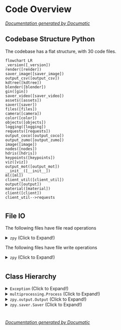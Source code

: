 # Code Overview

[_Documentation generated by Documatic_](https://www.documatic.com)

<!---Documatic-section-Codebase Structure Python-start--->
## Codebase Structure Python

The codebase has a flat structure, with 30 code files.

<!---Documatic-block-system_architecture-start--->
```mermaid
flowchart LR
_version([_version])
render([render])
saver_image([saver_image])
output_csv([output_csv])
kdtree([kdtree])
blender([blender])
gin([gin])
saver_video([saver_video])
assets([assets])
saver([saver])
files([files])
camera([camera])
color([color])
objects([objects])
logging([logging])
requests([requests])
output_coco([output_coco])
output_zumo([output_zumo])
image([image])
nodes([nodes])
hdris([hdris])
keypoints([keypoints])
viz([viz])
output_mot([output_mot])
__init__([__init__])
ml([ml])
client_util([client_util])
output([output])
material([material])
client([client])
client_util-->requests
```
<!---Documatic-block-system_architecture-end--->

# #
<!---Documatic-section-Codebase Structure Python-end--->

<!---Documatic-section-File IO-start--->
## File IO

<!---Documatic-block-file_io-start--->
The following files have file read operations

<!---Documatic-block-zpy-start--->
<details>
	<summary><code>zpy</code> (Click to Expand!)</summary>

* zpy._version
* zpy.color
* zpy.files: w, w
* zpy.logging
* zpy.ml
* zpy.output_coco
* zpy.output_csv
* zpy.output_mot
* zpy.output_zumo
* zpy.saver: w
</details>
<!---Documatic-block-zpy-end--->

The following files have file write operations

<!---Documatic-block-zpy-start--->
<details>
	<summary><code>zpy</code> (Click to Expand!)</summary>

* zpy.saver
</details>
<!---Documatic-block-zpy-end--->
<!---Documatic-block-file_io-end--->

# #
<!---Documatic-section-File IO-end--->

<!---Documatic-section-Class Hierarchy-start--->
## Class Hierarchy

<!---Documatic-block-Exception-start--->
<details>
	<summary><code>Exception</code> (Click to Expand!)</summary>

* zpy._version.NotThisMethod
* zpy.output_csv.CSVParseError
* zpy.requests.InvalidRequest
</details>
<!---Documatic-block-Exception-end--->

<!---Documatic-block-multiprocessing.Process-start--->
<details>
	<summary><code>multiprocessing.Process</code> (Click to Expand!)</summary>

* zpy.requests.Process
</details>
<!---Documatic-block-multiprocessing.Process-end--->

<!---Documatic-block-zpy.output.Output-start--->
<details>
	<summary><code>zpy.output.Output</code> (Click to Expand!)</summary>

* zpy.output_coco.OutputCOCO
* zpy.output_csv.OutputCSV
* zpy.output_mot.OutputMOT
* zpy.output_zumo.OutputZUMO
</details>
<!---Documatic-block-zpy.output.Output-end--->

<!---Documatic-block-zpy.saver.Saver-start--->
<details>
	<summary><code>zpy.saver.Saver</code> (Click to Expand!)</summary>

* zpy.saver_image.ImageSaver
* zpy.saver_video.VideoSaver
</details>
<!---Documatic-block-zpy.saver.Saver-end--->

# #
<!---Documatic-section-Class Hierarchy-end--->

[_Documentation generated by Documatic_](https://www.documatic.com)